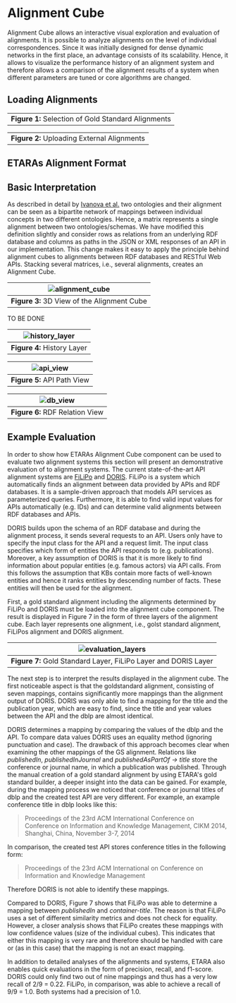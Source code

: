 # Alignment Cube
Alignment Cube allows an interactive visual exploration and evaluation of alignments. It is possible to analyze alignments on the level of individual correspondences. Since it was initially designed for dense dynamic networks in the first place, an advantage consists of its scalability. Hence, it allows to visualize the performance history of an alignment system and therefore allows a comparison of the alignment results of a system when different parameters are tuned or core algorithms are changed.

## Loading Alignments

| |
|:--:| 
| **Figure 1:** Selection of Gold Standard Alignments |

| |
|:--:| 
| **Figure 2:** Uploading External Alignments |

## ETARAs Alignment Format

## Basic Interpretation
As described in detail by [Ivanova et al.](https://link.springer.com/chapter/10.1007/978-3-319-68288-4_24) two ontologies and their alignment can be seen as a bipartite network of mappings between individual concepts in two different ontologies. Hence, a matrix represents a single alignment between two ontologies/schemas. We have modified this definition slightly and consider rows as relations from an underlying RDF database and columns as paths in the JSON or XML responses of an API in our implementation. This change makes it easy to apply the principle behind alignment cubes to alignments between RDF databases and RESTful Web APIs. Stacking several matrices, i.e., several alignments, creates an Alignment Cube.

| ![alignment_cube](https://github.com/ETARA-Benchmark-System/.github/assets/4719393/8c45272e-e8ee-44b0-bddc-7064e99f9d6b) |
|:--:| 
| **Figure 3:** 3D View of the Alignment Cube |

TO BE DONE

| ![history_layer](https://github.com/ETARA-Benchmark-System/.github/assets/4719393/0f23dce4-fcd6-4748-abd8-ab90701a4053) |
|:--:| 
| **Figure 4:** History Layer |

| ![api_view](https://github.com/ETARA-Benchmark-System/.github/assets/4719393/1e0e169c-ff9d-47cd-9a79-6c4b11b433b1) |
|:--:| 
| **Figure 5:** API Path View |

| ![db_view](https://github.com/ETARA-Benchmark-System/.github/assets/4719393/215792fd-498a-4e4c-933e-157a6e17e0a6) |
|:--:| 
| **Figure 6:** RDF Relation View |

## Example Evaluation
In order to show how ETARAs Alignment Cube component can be used to evaluate two alignment systems this section will present an demonstrative evaluation of to alignment systems. The current state-of-the-art API alignment systems are [FiLiPo](#) and [DORIS](#). FiLiPo is a system which automatically finds an alignment between data provided by APIs and RDF databases. It is a sample-driven approach that models API services as parameterized queries. Furthermore, it is able to find valid input values for APIs automatically (e.g. IDs) and can determine valid alignments between RDF databases and APIs.

DORIS builds upon the schema of an RDF database and during the alignment process, it sends several requests to an API. Users only have to specify the input class for the API and a request limit. The input class specifies which form of entities the API responds to (e.g. publications).  Moreover, a key assumption of DORIS is that it is more likely to find information about popular entities (e.g. famous actors) via API calls. From this follows the assumption that KBs contain more facts of well-known entities and hence it ranks entities by descending number of facts. These entities will then be used for the alignment.

First, a gold standard alignment including the alignments determined by FiLiPo and DORIS must be loaded into the alignment cube component. The result is displayed in Figure 7 in the form of three layers of the alignment cube. Each layer represents one alignment, i.e., golst standard alignment, FiLiPos alignment and DORIS alignment.

| ![evaluation_layers](https://github.com/ETARA-Benchmark-System/.github/assets/4719393/bb2cf079-dada-4dd7-9e1b-98cc9e089a46) |
|:--:| 
| **Figure 7:** Gold Standard Layer, FiLiPo Layer and DORIS Layer |

The next step is to interpret the results displayed in the alignment cube. The first noticeable aspect is that the goldstandard alignment, consisting of seven mappings, contains significantly more mappings than the alignment output of DORIS. DORIS was only able to find a mapping for the title and the publication year, which are easy to find, since the title and year values between the API and the dblp are almost identical. 

DORIS determines a mapping by comparing the values of the dblp and the API. To compare data values DORIS uses an equality method (ignoring punctuation and case). The drawback of this approach becomes clear when examining the other mappings of the GS alignment. Relations like *publishedIn*, *publishedInJournal* and *publishedAsPartOf -> title* store the conference or journal name, in which a publication was published. Through the manual creation of a gold standard alignment by using ETARA's gold standard builder, a deeper insight into the data can be gained. For example, during the mapping process we noticed that conference or journal titles of dblp and the created test API are very different. For example, an example conference title in dblp looks like this:

> Proceedings of the 23rd ACM International Conference on Conference on Information and Knowledge Management, CIKM 2014, Shanghai, China, November 3-7, 2014

In comparison, the created test API stores conference titles in the following form: 

> Proceedings of the 23rd ACM International on Conference on Information and Knowledge Management

Therefore DORIS is not able to identify these mappings. 

Compared to DORIS, Figure 7 shows that FiLiPo was able to determine a mapping between *publishedIn* and *container-title*. The reason is that FiLiPo uses a set of different similarity metrics and does not check for equality. However, a closer analysis shows that FiLiPo creates these mappings with low confidence values (size of the individual cubes). This indicates that either this mapping is very rare and therefore should be handled with care or (as in this case) that the mapping is not an exact mapping.

In addition to detailed analyses of the alignments and systems, ETARA also enables quick evaluations in the form of precision, recall, and f1-score. DORIS could only find two out of nine mappings and thus has a very low recall of 2/9 = 0.22. FiLiPo, in comparison, was able to achieve a recall of 9/9 = 1.0. Both systems had a precision of 1.0.
